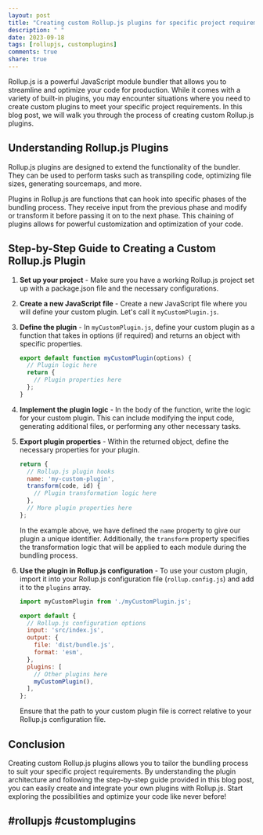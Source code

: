```yaml
---
layout: post
title: "Creating custom Rollup.js plugins for specific project requirements"
description: " "
date: 2023-09-18
tags: [rollupjs, customplugins]
comments: true
share: true
---
```


Rollup.js is a powerful JavaScript module bundler that allows you to streamline and optimize your code for production. While it comes with a variety of built-in plugins, you may encounter situations where you need to create custom plugins to meet your specific project requirements. In this blog post, we will walk you through the process of creating custom Rollup.js plugins.

## Understanding Rollup.js Plugins

Rollup.js plugins are designed to extend the functionality of the bundler. They can be used to perform tasks such as transpiling code, optimizing file sizes, generating sourcemaps, and more.

Plugins in Rollup.js are functions that can hook into specific phases of the bundling process. They receive input from the previous phase and modify or transform it before passing it on to the next phase. This chaining of plugins allows for powerful customization and optimization of your code.

## Step-by-Step Guide to Creating a Custom Rollup.js Plugin

1. **Set up your project** - Make sure you have a working Rollup.js project set up with a package.json file and the necessary configurations.

2. **Create a new JavaScript file** - Create a new JavaScript file where you will define your custom plugin. Let's call it `myCustomPlugin.js`.

3. **Define the plugin** - In `myCustomPlugin.js`, define your custom plugin as a function that takes in options (if required) and returns an object with specific properties.

   ```javascript
   export default function myCustomPlugin(options) {
     // Plugin logic here
     return {
       // Plugin properties here
     };
   }
   ```

4. **Implement the plugin logic** - In the body of the function, write the logic for your custom plugin. This can include modifying the input code, generating additional files, or performing any other necessary tasks.

5. **Export plugin properties** - Within the returned object, define the necessary properties for your plugin.

   ```javascript
   return {
     // Rollup.js plugin hooks
     name: 'my-custom-plugin',
     transform(code, id) {
       // Plugin transformation logic here
     },
     // More plugin properties here
   };
   ```

   In the example above, we have defined the `name` property to give our plugin a unique identifier. Additionally, the `transform` property specifies the transformation logic that will be applied to each module during the bundling process.

6. **Use the plugin in Rollup.js configuration** - To use your custom plugin, import it into your Rollup.js configuration file (`rollup.config.js`) and add it to the `plugins` array.

   ```javascript
   import myCustomPlugin from './myCustomPlugin.js';

   export default {
     // Rollup.js configuration options
     input: 'src/index.js',
     output: {
       file: 'dist/bundle.js',
       format: 'esm',
     },
     plugins: [
       // Other plugins here
       myCustomPlugin(),
     ],
   };
   ```

   Ensure that the path to your custom plugin file is correct relative to your Rollup.js configuration file.

## Conclusion

Creating custom Rollup.js plugins allows you to tailor the bundling process to suit your specific project requirements. By understanding the plugin architecture and following the step-by-step guide provided in this blog post, you can easily create and integrate your own plugins with Rollup.js. Start exploring the possibilities and optimize your code like never before!

## #rollupjs #customplugins